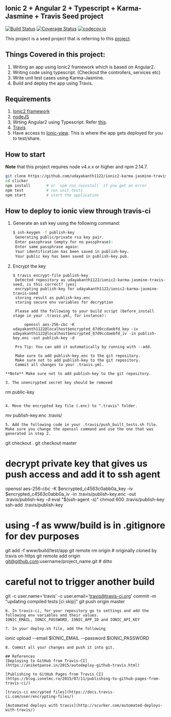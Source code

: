 ## Ionic 2 + Angular 2 + Typescript + Karma-Jasmine + Travis Seed project
[![Build Status](https://travis-ci.org/udayakanth1122/ionic2-karma-jasmine-travis-seed.svg?branch=master)](https://travis-ci.org/udayakanth1122/ionic2-karma-jasmine-travis-seed) [![Coverage Status](https://coveralls.io/repos/udayakanth1122/ionic2-karma-jasmine-travis-seed/badge.svg?branch=master&service=github)](https://coveralls.io/github/udayakanth1122/ionic2-karma-jasmine-travis-seed?branch=master) [![codecov.io](https://codecov.io/github/udayakanth1122/ionic2-karma-jasmine-travis-seed/coverage.svg?branch=master)](https://codecov.io/github/udayakanth1122/ionic2-karma-jasmine-travis-seed?branch=master)

This project is a seed project that is referring to this [project](https://github.com/lathonez/clicker).

## Things Covered in this project:
1. Writing an app using Ionic2 framework which is based on Angular2. 
2. Writing code using typescript. (Checkout the controllers, services etc)
3. Write unit test cases using Karma-Jasmine.
4. Build and deploy the app using Travis.

## Requirements
1. [Ionic2 framework](http://ionicframework.com/docs/v2/)
2. [nodeJS](https://nodejs.org/en/)
3. Wrting Angular2 using Typescript. Refer [this](https://angular.io/docs/ts/latest/quickstart.html).
4. [Travis](travis-ci.org)
5. Have access to [Ionic-view](https://apps.ionic.io). This is where the app gets deployed for you to test/share.

## How to start

**Note** that this project requires node v4.x.x or higher and npm 2.14.7.
```bash
git clone https://github.com/udayakanth1122/ionic2-karma-jasmine-travis-seed.git
cd clicker
npm install       # or `npm run reinstall` if you get an error
npm test          # run unit tests
npm start         # start the application
```

## How to deploy to ionic view through travis-ci

1. Generate an ssh key using the following command:
   
   ```bash
   $ ssh-keygen -f publish-key
    Generating public/private rsa key pair.
    Enter passphrase (empty for no passphrase):
    Enter same passphrase again:
    Your identification has been saved in publish-key.
    Your public key has been saved in publish-key.pub.
   ```
   
2. Encrypt the key

   ```
   $ travis encrypt-file publish-key
    Detected repository as udayakanth1122/ionic2-karma-jasmine-travis-seed, is this correct? |yes|
    encrypting publish-key for udayakanth1122/ionic2-karma-jasmine-travis-seed
    storing result as publish-key.enc
    storing secure env variables for decryption
    
    Please add the following to your build script (before_install stage in your .travis.yml, for instance):
    
        openssl aes-256-cbc -K udayakanth1122@localhost$encrypted_87d9ccdaebfd_key -iv udayakanth1122@localhost$encrypted_87d9ccdaebfd_iv -in publish-key.enc -out publish-key -d
    
    Pro Tip: You can add it automatically by running with --add.
    
    Make sure to add publish-key.enc to the git repository.
    Make sure not to add publish-key to the git repository.
    Commit all changes to your .travis.yml.
  ```
  **Note** Make sure not to add publish-key to the git repository.
  
3. The unencrypted secret key should be removed
  
  ```
  rm public-key
  ```

4. Move the encrypted key file (.enc) to ".travis" folder.

  ```
  mv publish-key.enc .travis/
  ```
5. Add the following code in your .travis/push_built_tests.sh file. Make sure you change the openssl command and use the one that was generated in step 2.

  ```
  git checkout .
  git checkout master
  # decrypt private key that gives us push access and add it to ssh agent
  openssl aes-256-cbc -K $encrypted_c4563c0abb0a_key -iv $encrypted_c4563c0abb0a_iv -in .travis/publish-key.enc -out .travis/publish-key -d
  eval "$(ssh-agent -s)"
  chmod 600 .travis/publish-key
  ssh-add .travis/publish-key
  # using -f as www/build is in .gitignore for dev purposes
  git add -f www/build/test/app
  git remote rm origin                                       # originally cloned by travis on https
  git remote add origin git@github.com:username/project_name.git  # ditto
  # careful not to trigger another build
  git -c user.name='travis' -c user.email='travis@travis-ci.org' commit -m "updating compiled tests [ci skip]"
  git push origin master
  ```
6. In travis-ci, for your repository go to settings and add the following env variables and their values.
  IONIC_EMAIL, IONIC_PASSWORD, IONIC_APP_ID and IONIC_API_KEY

7. In your deploy.sh file, add the following

  ```
  ionic upload --email $IONIC_EMAIL --password $IONIC_PASSWORD
  ```
8. Commit all your changes and push it into git.

## References
[Deploying to GitHub from Travis-CI](https://aniketpanse.in/2015/autodeploy-github-travis.html)

[Publishing to GitHub Pages from Travis CI](https://blog.ionelmc.ro/2015/07/11/publishing-to-github-pages-from-travis-ci/)

[travis-ci encrypted files](https://docs.travis-ci.com/user/encrypting-files/)

[Automated deploys with travis](http://scurker.com/automated-deploys-with-travis/)
